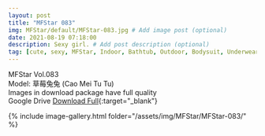 ```yaml
---
layout: post
title: "MFStar 083"
img: MFStar/default/MFStar-083.jpg # Add image post (optional)
date: 2021-08-19 07:18:00
description: Sexy girl. # Add post description (optional)
tag: [cute, sexy, MFStar, Indoor, Bathtub, Outdoor, Bodysuit, Underwear, Cosplay, Big Tits, Tattoo, CHINAGIRLS]
---
```

MFStar Vol.083  
Model: 草莓兔兔 (Cao Mei Tu Tu)    
Images in download package have full quality                    
Google Drive [Download Full](https://ouo.io/KNTuZP){:target="_blank"}

{% include image-gallery.html folder="/assets/img/MFStar/MFStar-083/" %}
